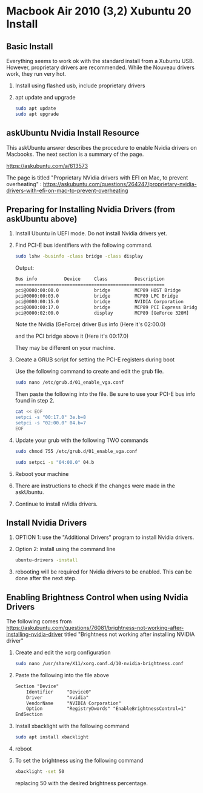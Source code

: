 # Macbook Air 2010 (3,2) Xubuntu 20 Install

## Basic Install

Everything seems to work ok with the standard install from a Xubuntu USB.
However, proprietary drivers are recommended.
While the Nouveau drivers work, they run very hot.

1. Install using flashed usb, include proprietary drivers
2. apt update and upgrade

    ```bash
    sudo apt update
    sudo apt upgrade
    ```

## askUbuntu Nvidia Install Resource

This askUbuntu answer describes the procedure to enable Nvidia drivers on
Macbooks. The next section is a summary of the page.

<https://askubuntu.com/a/613573>

The page is titled "Proprietary NVidia drivers with EFI on Mac, to prevent
overheating" :
<https://askubuntu.com/questions/264247/proprietary-nvidia-drivers-with-efi-on-mac-to-prevent-overheating>

## Preparing for Installing Nvidia Drivers (from askUbuntu above)

1. Install Ubuntu in UEFI mode. Do not install Nvidia drivers yet.
2. Find PCI-E bus identifiers with the following command.

    ```bash
    sudo lshw -businfo -class bridge -class display
    ```

    Output:

    ```bash
    Bus info          Device     Class          Description
    =======================================================
    pci@0000:00:00.0             bridge         MCP89 HOST Bridge
    pci@0000:00:03.0             bridge         MCP89 LPC Bridge
    pci@0000:00:15.0             bridge         NVIDIA Corporation
    pci@0000:00:17.0             bridge         MCP89 PCI Express Bridge
    pci@0000:02:00.0             display        MCP89 [GeForce 320M]

    ```

    Note the Nvidia (GeForce) driver Bus info (Here it's 02:00.0)

    and the PCI bridge above it (Here it's 00:17.0)

    They may be different on your machine.

3. Create a GRUB script for setting the PCI-E registers during boot

    Use the following command to create and edit the grub file.

    ```bash
    sudo nano /etc/grub.d/01_enable_vga.conf
    ```

    Then paste the following into the file. Be sure to use your PCI-E bus
    info found in step 2.

    ```bash
    cat << EOF
    setpci -s "00:17.0" 3e.b=8
    setpci -s "02:00.0" 04.b=7
    EOF
    ```

4. Update your grub with the following TWO commands

    ```bash
    sudo chmod 755 /etc/grub.d/01_enable_vga.conf
    ```

    ```bash
    sudo setpci -s "04:00.0" 04.b
    ```

5. Reboot your machine

6. There are instructions to check if the changes were made in the askUbuntu.

7. Continue to install nVidia drivers.

## Install Nvidia Drivers

1. OPTION 1: use the "Additional Drivers" program to install Nvidia drivers.
2. Option 2: install using the command line

    ```bash
    ubuntu-drivers -install
    ```

3. rebooting will be required for Nvidia drivers to be enabled. This can be done
after the next step.

## Enabling Brightness Control when using Nvidia Drivers

The following comes from
<https://askubuntu.com/questions/76081/brightness-not-working-after-installing-nvidia-driver>
titled "Brightness not working after installing NVIDIA driver"

1. Create and edit the xorg configuration

    ```bash
    sudo nano /usr/share/X11/xorg.conf.d/10-nvidia-brightness.conf
    ```

2. Paste the following into the file above

    ```txt
    Section "Device"
        Identifier     "Device0"
        Driver         "nvidia"
        VendorName     "NVIDIA Corporation"
        Option         "RegistryDwords" "EnableBrightnessControl=1"
    EndSection
    ```

3. Install xbacklight with the following command

    ```bash
    sudo apt install xbacklight
    ```

4. reboot

5. To set the brightness using the following command

    ```bash
    xbacklight -set 50
    ```

    replacing 50 with the desired brightness percentage.
